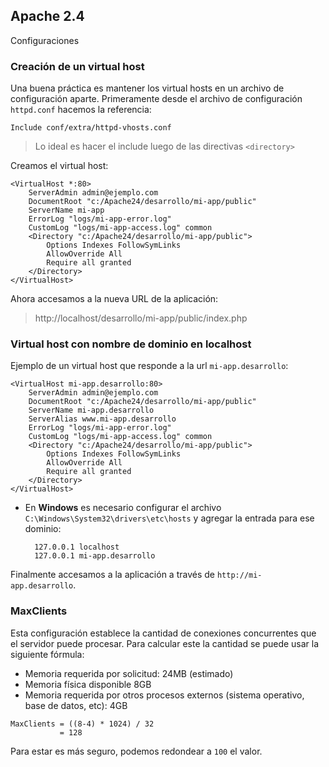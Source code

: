 ## Apache 2.4
Configuraciones

### Creación de un virtual host
Una buena práctica es mantener los virtual hosts en un archivo de configuración aparte. Primeramente desde el archivo de configuración `httpd.conf` hacemos la referencia:

```ApacheConf
Include conf/extra/httpd-vhosts.conf
```
> Lo ideal es hacer el include luego de las directivas `<directory>`

Creamos el virtual host:
```ApacheConf
<VirtualHost *:80>
    ServerAdmin admin@ejemplo.com
    DocumentRoot "c:/Apache24/desarrollo/mi-app/public"
    ServerName mi-app
    ErrorLog "logs/mi-app-error.log"
    CustomLog "logs/mi-app-access.log" common
    <Directory "c:/Apache24/desarrollo/mi-app/public">
        Options Indexes FollowSymLinks
        AllowOverride All
        Require all granted
    </Directory>
</VirtualHost>
```

Ahora accesamos a la nueva URL de la aplicación:
>http://localhost/desarrollo/mi-app/public/index.php

### Virtual host con nombre de dominio en localhost
Ejemplo de un  virtual host que responde a la url `mi-app.desarrollo`:
```ApacheConf
<VirtualHost mi-app.desarrollo:80>
    ServerAdmin admin@ejemplo.com
    DocumentRoot "c:/Apache24/desarrollo/mi-app/public"
    ServerName mi-app.desarrollo
    ServerAlias www.mi-app.desarrollo
    ErrorLog "logs/mi-app-error.log"
    CustomLog "logs/mi-app-access.log" common
    <Directory "c:/Apache24/desarrollo/mi-app/public">
        Options Indexes FollowSymLinks
        AllowOverride All
        Require all granted
    </Directory>
</VirtualHost>
```
* En **Windows** es necesario configurar el archivo `C:\Windows\System32\drivers\etc\hosts` y agregar la entrada para ese dominio:

        127.0.0.1 localhost
        127.0.0.1 mi-app.desarrollo
        
Finalmente accesamos a la aplicación a través de `http://mi-app.desarrollo`.

### MaxClients
Esta configuración establece la cantidad de conexiones concurrentes que el servidor puede procesar. Para calcular este la cantidad se puede usar la siguiente fórmula:

* Memoria requerida por solicitud: 24MB (estimado)
* Memoria física disponible 8GB
* Memoria requerida por otros procesos externos (sistema operativo, base de datos, etc): 4GB

```
MaxClients = ((8-4) * 1024) / 32
           = 128
```
Para estar es más seguro, podemos redondear a `100` el valor.
